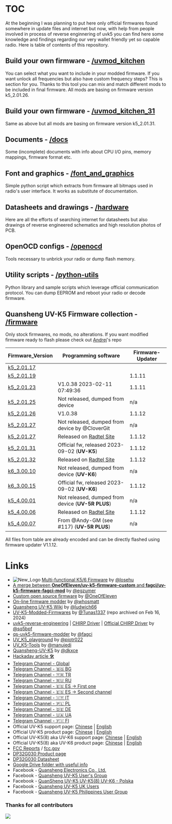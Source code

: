 # TOC
At the beginning I was planning to put here only official firmwares found somewhere in update files and internet but now, with help from people involved in process of reverse enginnering of uvk5 you can find here some knowledge and findings regarding our very wallet friendly yet so capable radio. Here is table of contents of this repository.

## Build your own firmware - [/uvmod_kitchen](/uvmod_kitchen)
You can select what you want to include in your modded firmware. If you want unlock all frequencies but also have custom frequency steps? This is section for you. Thanks to this tool you can mix and match different mods to be included in final firmware. All mods are basing on firmware version k5_2.01.26.

## Build your own firmware - [/uvmod_kitchen_31](/uvmod_kitchen_31)
Same as above but all mods are basing on firmware version k5_2.01.31.

## Documents - [/docs](/docs)
Some (incomplete) documents with info about CPU I/O pins, memory mappings, firmware format etc. 

## Font and graphics - [/font_and_graphics](/font_and_graphics)
Simple python script which extracts from firmware all bitmaps used in radio's user interface. It works as substitute of documentation.

## Datasheets and drawings - [/hardware](/hardware)
Here are all the efforts of searching internet for datasheets but also drawings of reverse engineered schematics and high resolution photos of PCB.

## OpenOCD configs - [/openocd](/openocd)
Tools necessary to unbrick your radio or dump flash memory.

## Utility scripts - [/python-utils](/python-utils)
Python library and sample scripts which leverage official communication protocol. You can dump EEPROM and reboot your radio or decode firmware. 

## Quansheng UV-K5 Firmware collection - [/firmware](/firmware)
Only stock firmwares, no mods, no alterations. If you want modified firmware ready to flash please check out [Andrej](https://github.com/Tunas1337/UV-K5-Modded-Firmwares)'s repo

| Firmware_Version                                  | Programming software                                                       | Firmware-Updater |
| --                                                | --                                                                         | --               |
| [k5_2.01.17](firmware/k5_v2.01.17_publish.bin)    |                                                                            |                  |
| [k5_2.01.19](firmware/k5_v2.01.19_publish.bin)    |                                                                            | 1.1.11           |
| [k5_2.01.23](firmware/k5_v2.01.23_publish.bin)    | V1.0.38 2023-02-11 07:49:36                                                | 1.1.11           |
| [k5_2.01.25](firmware/k5_v2.01.25_publish.bin)    | Not released, dumped from device                                           | n/a              |
| [k5_2.01.26](firmware/k5_v2.01.26_publish.bin)    | V1.0.38                                                                    | 1.1.12           |
| [k5_2.01.27](firmware/k5_v2.01.27_flashable.bin)  | Not released, dumped from device by @CloverGit                             | n/a              |
| [k5_2.01.27](firmware/RT590_v2.01.27_publish.bin) | Released on [Radtel Site](https://www.radtels.com/pages/software-download) | 1.1.12           |
| [k5_2.01.31](firmware/k5_v2.01.31_publish.bin)    | Official fw, released 2023-09-02 (**UV-K5**)                               | 1.1.12           |
| [k5_2.01.32](firmware/RT590_v2.01.32_publish.bin) | Released on [Radtel Site](https://www.radtels.com/pages/software-download) | 1.1.12           |
| [k6_3.00.10](firmware/k6_v3.00.10_flashable.bin)  | Not released, dumped from device (**UV-K6**)                               | n/a              |
| [k6_3.00.15](firmware/k6_v3.00.15_publish.bin)    | Official fw, released 2023-09-02 (**UV-K6**)                               | 1.1.12           |
| [k5_4.00.01](firmware/k5_v4.00.01_flashable.bin)  | Not released, dumped from device (**UV-5R PLUS**)                          | n/a              |
| [k5_4.00.06](firmware/RT600_v4.00.06_publish.bin) | Released on [Radtel Site](https://www.radtels.com/pages/software-download) | 1.1.12           |
| [k5_4.00.07](firmware/k5_v4.00.07_publish.bin)    | From @Andy-GM (see #117) (**UV-5R PLUS**)                                  | n/a              |

All files from table are already encoded and can be directly flashed using firmware updater V1.1.12. 


# Links
* ![New_Logo](https://github.com/amnemonic/Quansheng_UV-K5_Firmware/assets/29899901/9b6b8303-6a95-4c9f-81b7-52782500f833) [Multi-functional K5/6 Firmware](https://github.com/losehu/uv-k5-firmware-custom/blob/main/README_en.md) by [@losehu](https://github.com/losehu)
*  [A merge between **OneOfEleven/uv-k5-firmware-custom** and **fagci/uv-k5-firmware-fagci-mod**](https://github.com/egzumer/uv-k5-firmware-custom) by [@egzumer](https://github.com/egzumer)
* [Custom open source firmware](https://github.com/OneOfEleven/uv-k5-firmware-custom) by [@OneOfEleven](https://github.com/OneOfEleven)
* [On-line firmware modder](https://whosmatt.github.io/uvmod/)  by [@whosmatt](https://github.com/whosmatt)
* [Quansheng UV-K5 Wiki](https://github.com/ludwich66/Quansheng_UV-K5_Wiki/wiki) by [@ludwich66](https://github.com/ludwich66)
* [UV-K5-Modded-Firmwares](https://github.com/Tunas1337/UV-K5-Modded-Firmwares) by [@Tunas1337](https://github.com/Tunas1337) (repo archived on Feb 16, 2024)
* [uvk5-reverse-engineering](https://github.com/sq5bpf/uvk5-reverse-engineering) | [CHIRP Driver](https://github.com/sq5bpf/uvk5-reverse-engineering/blob/main/uvk5.py) | [Official CHIRP Driver](https://github.com/kk7ds/chirp/blob/master/chirp/drivers/uvk5.py) by [@sq5bpf](https://github.com/sq5bpf)
* [qs-uvk5-firmware-modder](https://github.com/fagci/qs-uvk5-firmware-modder) by [@fagci](https://github.com/fagci)
* [UV_K5_playground](https://github.com/piotr022/UV_K5_playground) by [@piotr022](https://github.com/piotr022)
* [UV_K5-Tools](https://github.com/manujedi/UV_K5-Tools) by [@manujedi](https://github.com/manujedi)
* [Quansheng-UV-K5](https://github.com/dkxce/Quansheng-UV-K5) by [@dkxce](https://github.com/dkxce)
* [Hackaday article 🛠](https://hackaday.com/2023/06/23/easy-modifications-for-inexpensive-radios/)
* [Telegram Channel - Global](https://t.me/quansheng_uvk5_en)
* [Telegram Channel - 🇧🇬 BG](https://t.me/quansheng_uvk5_bg)
* [Telegram Channel - 🇹🇷 TR](https://t.me/quansheng_uvk5_tr)
* [Telegram Channel - 🇷🇺 RU](https://t.me/uv_k5)
* [Telegram Channel - 🇪🇸 ES -> First one](https://t.me/Quansenguvk5) 
* [Telegram Channel - 🇪🇸 ES -> Second channel](https://t.me/QuanShengES)
* [Telegram Channel - 🇮🇹 IT](https://t.me/+W31XPFpurWk0NzM0)
* [Telegram Channel - 🇵🇱 PL](https://t.me/uvk5_pl)
* [Telegram Channel - 🇩🇪 DE](https://t.me/quanshenguv5kde)
* [Telegram Channel - 🇺🇦 UA](https://t.me/radioamators/38782)
* [Telegram Channel - 🇫🇮 FI](https://t.me/UVK5_Suomi)
* Official UV-K5 support page:              [Chinese](http://qsfj.com/support/downloads/3002) | [English](http://en.qsfj.com/support/downloads/3002)
* Official UV-K5 product page:              [Chinese](http://qsfj.com/products/3002)          | [English](http://en.qsfj.com/products/3002)
* Official UV-K5(8) aka UV-K6 support page: [Chinese](http://qsfj.com/support/downloads/3268) | [English](http://en.qsfj.com/support/downloads/3268)
* Official UV-K5(8) aka UV-K6 product page: [Chinese](http://qsfj.com/products/3268)          | [English](http://en.qsfj.com/products/3268)
* [FCC Reports](https://fcc.id/XBPUV-K5) / [fcc.gov](https://apps.fcc.gov/oetcf/eas/reports/ViewExhibitReport.cfm?mode=Exhibits&RequestTimeout=500&calledFromFrame=Y&application_id=8sqkxgC%2F1cYNHF0lGkSAwA%3D%3D&fcc_id=XBPUV-K5)
* [DP32G030 Product page](https://dnsj88.com/dp32g030lq32)
* [DP32G030 Datasheet](https://dnsj88.com/filedownload/493463)
* [Google Drive folder with useful info](https://drive.google.com/drive/folders/1NmcPb5yl5jnz7uWBO-c4B89XYL5AZeHw)
* Facebook - [Quansheng Electronics Co., Ltd.](https://www.facebook.com/QuanshengRadios/)
* Facebook - [Quansheng UV-K5 User's Group](https://www.facebook.com/groups/229333669483573/)
* Facebook - [QuanSheng UV-K5 UV-K5(8) UV-K6 - Polska](https://www.facebook.com/groups/205485455659292/)
* Facebook - [Quansheng UV-K5 UK Users](https://www.facebook.com/groups/2291286734508728/)
* Facebook - [Quansheng UV-K5 Philippines User Group](https://www.facebook.com/groups/678587170703812/)


### Thanks for all contributors

<a href="https://github.com/amnemonic/Quansheng_UV-K5_Firmware/graphs/contributors">
  <img src="https://contrib.rocks/image?repo=amnemonic/Quansheng_UV-K5_Firmware" />
</a>
